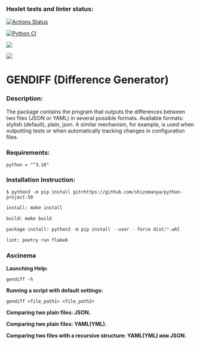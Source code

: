 ### Hexlet tests and linter status:
[![Actions Status](https://github.com/shizomanya/python-project-50/actions/workflows/hexlet-check.yml/badge.svg)](https://github.com/shizomanya/python-project-50/actions)

[![Python CI](https://github.com/shizomanya/python-project-50/actions/workflows/main.yml/badge.svg)](https://github.com/shizomanya/python-project-50/actions/workflows/main.yml)

<a href="https://codeclimate.com/github/shizomanya/python-project-50/maintainability"><img src="https://api.codeclimate.com/v1/badges/1dd0509a1bde548c87e2/maintainability" /></a>

<a href="https://codeclimate.com/github/shizomanya/python-project-lvl2/test_coverage"><img src="https://api.codeclimate.com/v1/badges/6528a021231449c7b4a7/test_coverage" /></a>

# GENDIFF (Difference Generator)
### Description:
The package contains the program that outputs the differences between two files (JSON or YAML) in several possible formats.
Available formats: stylish (default), plain, json. A similar mechanism, for example, is used when outputting tests or when automatically tracking changes in configuration files.
### Requirements:
```
python = "^3.10"
```
### Installation Instruction:
```
$ python3 -m pip install git+https://github.com/shizomanya/python-project-50
```
```python
install: make install

build: make build

package-install: python3 -m pip install --user --force dist/*.whl

lint: poetry run flake8
```
### Ascinema

**Launching Help:**

`gendiff -h`

**Running a script with default settings:**

`gendiff <file_path1> <file_path2>`

**Comparing two plain files: JSON.**



**Comparing two plain files: YAML(YML).**



**Comparing two files with a recursive structure: YAML(YML) или JSON.**


